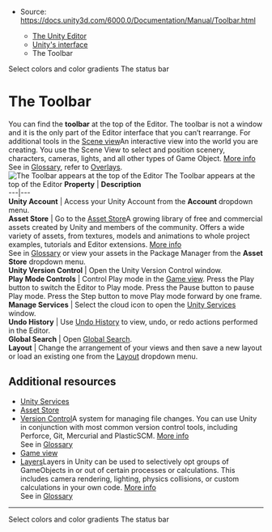 * Source: https://docs.unity3d.com/6000.0/Documentation/Manual/Toolbar.html

  * [The Unity Editor](https://docs.unity3d.com/6000.0/Documentation/Manual/unity-editor.html)
  * [Unity's interface](https://docs.unity3d.com/6000.0/Documentation/Manual/UsingTheEditor.html)
  * The Toolbar


[](https://docs.unity3d.com/6000.0/Documentation/Manual/InspectorColorPicker.html)
Select colors and color gradients
[](https://docs.unity3d.com/6000.0/Documentation/Manual/StatusBar.html)
The status bar
# The Toolbar
You can find the **toolbar** at the top of the Editor. The toolbar is not a window and it is the only part of the Editor interface that you can’t rearrange.
For additional tools in the [Scene view](https://docs.unity3d.com/6000.0/Documentation/Manual/UsingTheSceneView.html)An interactive view into the world you are creating. You use the Scene View to select and position scenery, characters, cameras, lights, and all other types of Game Object. [More info](https://docs.unity3d.com/6000.0/Documentation/Manual/UsingTheSceneView.html)  
See in [Glossary](https://docs.unity3d.com/6000.0/Documentation/Manual/Glossary.html#SceneView), refer to [Overlays](https://docs.unity3d.com/6000.0/Documentation/Manual/overlays.html).
![The Toolbar appears at the top of the Editor](https://docs.unity3d.com/6000.0/Documentation/uploads/Main/ToolbarCallout.png) The Toolbar appears at the top of the Editor **Property** | **Description**  
---|---  
**Unity Account** | Access your Unity Account from the **Account** dropdown menu.  
**Asset Store** | Go to the [Asset Store](https://docs.unity3d.com/6000.0/Documentation/Manual/AssetStore.html)A growing library of free and commercial assets created by Unity and members of the community. Offers a wide variety of assets, from textures, models and animations to whole project examples, tutorials and Editor extensions. [More info](https://docs.unity3d.com/6000.0/Documentation/Manual/AssetStore.html)  
See in [Glossary](https://docs.unity3d.com/6000.0/Documentation/Manual/Glossary.html#AssetStore) or view your assets in the Package Manager from the **Asset Store** dropdown menu.  
**Unity Version Control** | Open the Unity Version Control window.  
**Play Mode Controls** | Control Play mode in the [Game view](https://docs.unity3d.com/6000.0/Documentation/Manual/GameView.html). Press the Play button to switch the Editor to Play mode. Press the Pause button to pause Play mode. Press the Step button to move Play mode forward by one frame.  
**Manage Services** | Select the cloud icon to open the [Unity Services](https://docs.unity3d.com/6000.0/Documentation/Manual/UnityServices.html) window.  
**Undo History** | Use [Undo History](https://docs.unity3d.com/6000.0/Documentation/Manual/UndoWindow.html) to view, undo, or redo actions performed in the Editor.  
**Global Search** | Open [Global Search](https://docs.unity3d.com/6000.0/Documentation/Manual/search-overview.html).  
**Layout** | Change the arrangement of your views and then save a new layout or load an existing one from the [Layout](https://docs.unity3d.com/6000.0/Documentation/Manual/CustomizingYourWorkspace.html) dropdown menu.  
## Additional resources
  * [Unity Services](https://docs.unity3d.com/6000.0/Documentation/Manual/UnityServices.html)
  * [Asset Store](https://docs.unity3d.com/6000.0/Documentation/Manual/AssetStore.html)
  * [Version Control](https://docs.unity3d.com/6000.0/Documentation/Manual/VersionControl.html)A system for managing file changes. You can use Unity in conjunction with most common version control tools, including Perforce, Git, Mercurial and PlasticSCM. [More info](https://docs.unity3d.com/6000.0/Documentation/Manual/VersionControl.html)  
See in [Glossary](https://docs.unity3d.com/6000.0/Documentation/Manual/Glossary.html#VersionControl)
  * [Game view](https://docs.unity3d.com/6000.0/Documentation/Manual/GameView.html)
  * [Layers](https://docs.unity3d.com/6000.0/Documentation/Manual/Layers.html)Layers in Unity can be used to selectively opt groups of GameObjects in or out of certain processes or calculations. This includes camera rendering, lighting, physics collisions, or custom calculations in your own code. [More info](https://docs.unity3d.com/6000.0/Documentation/Manual/Layers.html)  
See in [Glossary](https://docs.unity3d.com/6000.0/Documentation/Manual/Glossary.html#Layer)


* * *
[](https://docs.unity3d.com/6000.0/Documentation/Manual/InspectorColorPicker.html)
Select colors and color gradients
[](https://docs.unity3d.com/6000.0/Documentation/Manual/StatusBar.html)
The status bar
